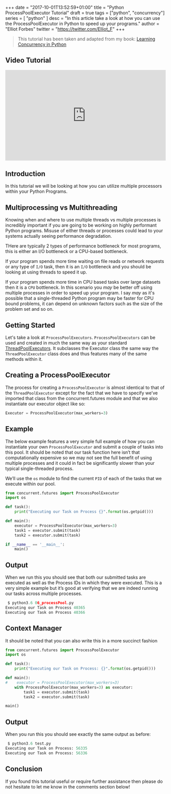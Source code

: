 +++
date = "2017-10-01T13:52:59+01:00"
title = "Python ProcessPoolExecutor Tutorial"
draft = true
tags = ["python", "concurrency"]
series = [ "python" ]
desc = "In this article take a look at how you can use the ProcessPoolExecutor in Python to speed up your programs."
author = "Elliot Forbes"
twitter = "https://twitter.com/Elliot_F"
+++

> This tutorial has been taken and adapted from my book: [Learning Concurrency in Python](https://www.packtpub.com/application-development/learning-concurrency-python)

## Video Tutorial

<div style="position:relative;height:0;padding-bottom:56.3%"><iframe src="https://www.youtube.com/embed/J7w_G6ZKzz4?ecver=2" style="position:absolute;width:100%;height:100%;left:0" width="639" height="360" frameborder="0" gesture="media" allowfullscreen></iframe></div>

## Introduction

In this tutorial we will be looking at how you can utilize multiple processors within your Python Programs. 

## Multiprocessing vs Multithreading

Knowing when and where to use multiple threads vs multiple processes is incredibly important if you are going to be working on highly performant Python programs. Misuse of either threads or processes could lead to your systems actually seeing performance degradation. 

THere are typically 2 types of performance bottleneck for most programs, this is either an I/O bottleneck or a CPU-based bottleneck. 

If your program spends more time waiting on file reads or network requests or any type of `I/O` task, then it is an `I/O` bottleneck and you should be looking at using threads to speed it up. 

If your program spends more time in CPU based tasks over large datasets then it is a `CPU` bottleneck. In this scenario you *may* be better off using multiple processes in order to speed up your program. I say *may* as it's possible that a single-threaded Python program may be faster for CPU bound problems, it can depend on unknown factors such as the size of the problem set and so on.  

## Getting Started 

Let's take a look at `ProcessPoolExecutors`. `ProcessPoolExecutors` can be used and created in much the same way as your standard [ThreadPoolExecutors](/python/concurrency/python-threadpoolexecutor-tutorial/). It subclasses the Executor class the same way the `ThreadPoolExecutor` class does and thus features many of the same methods within it. 

## Creating a ProcessPoolExecutor

The process for creating a `ProcessPoolExecutor` is almost identical to that of the `ThreadPoolExecutor` except for the fact that we have to specify we’ve imported that class from the concurrent.futures module and that we also instantiate our executor object like so:
 
~~~py
Executor = ProcessPoolExecutor(max_workers=3)
~~~

## Example

The below example features a very simple full example of how you can instantiate your own `ProcessPoolExecutor` and submit a couple of tasks into this pool. It should be noted that our task function here isn’t that computationally expensive so we may not see the full benefit of using multiple processes and it could in fact be significantly slower than your typical single-threaded process.

We’ll use the `os` module to find the current `PID` of each of the tasks that we execute within our pool.  

~~~py
from concurrent.futures import ProcessPoolExecutor
import os

def task():
    print("Executing our Task on Process {}".format(os.getpid()))

def main():
    executor = ProcessPoolExecutor(max_workers=3)
    task1 = executor.submit(task)
    task2 = executor.submit(task)

if __name__ == '__main__':
    main()
~~~

## Output

When we run this you should see that both our submitted tasks are executed as well as the Process IDs in which they were executed. This is a very simple example but it’s good at verifying that we are indeed running our tasks across multiple processes.

~~~py
 $ python3.6 06_processPool.py
Executing our Task on Process 40365
Executing our Task on Process 40366
~~~

## Context Manager

It should be noted that you can also write this in a more succinct fashion

~~~py
from concurrent.futures import ProcessPoolExecutor
import os

def task():
    print("Executing our Task on Process: {}".format(os.getpid()))

def main():
#    executor = ProcessPoolExecutor(max_workers=3)
    with ProcessPoolExecutor(max_workers=3) as executor:
        task1 = executor.submit(task)
        task2 = executor.submit(task)

main()
~~~

## Output

When you run this you should see exactly the same output as before:

~~~py
 $ python3.6 test.py
Executing our Task on Process: 56335
Executing our Task on Process: 56336
~~~

## Conclusion

If you found this tutorial useful or require further assistance then please do not hesitate to let me know in the comments section below!
